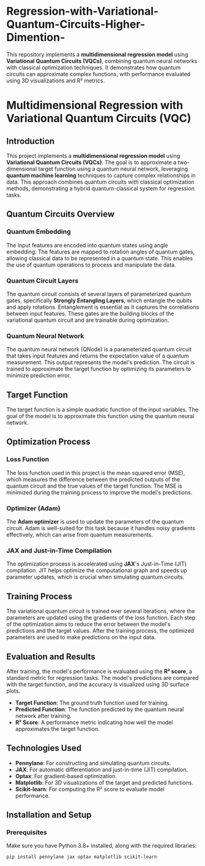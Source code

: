 # Regression-with-Variational-Quantum-Circuits-Higher-Dimention-
This repository implements a **multidimensional regression model** using **Variational Quantum Circuits (VQCs)**, combining quantum neural networks with classical optimization techniques. It demonstrates how quantum circuits can approximate complex functions, with performance evaluated using 3D visualizations and R² metrics.

# Multidimensional Regression with Variational Quantum Circuits (VQC)

## Introduction

This project implements a **multidimensional regression model** using **Variational Quantum Circuits (VQCs)**. The goal is to approximate a two-dimensional target function using a quantum neural network, leveraging **quantum machine learning** techniques to capture complex relationships in data. This approach combines quantum circuits with classical optimization methods, demonstrating a hybrid quantum-classical system for regression tasks.

## Quantum Circuits Overview

### Quantum Embedding
The input features are encoded into quantum states using angle embedding. The features are mapped to rotation angles of quantum gates, allowing classical data to be represented in a quantum state. This enables the use of quantum operations to process and manipulate the data.

### Quantum Circuit Layers
The quantum circuit consists of several layers of parameterized quantum gates, specifically **Strongly Entangling Layers**, which entangle the qubits and apply rotations. Entanglement is essential as it captures the correlations between input features. These gates are the building blocks of the variational quantum circuit and are trainable during optimization.

### Quantum Neural Network
The quantum neural network (QNode) is a parameterized quantum circuit that takes input features and returns the expectation value of a quantum measurement. This output represents the model's prediction. The circuit is trained to approximate the target function by optimizing its parameters to minimize prediction error.

## Target Function

The target function is a simple quadratic function of the input variables. The goal of the model is to approximate this function using the quantum neural network.

## Optimization Process

### Loss Function
The loss function used in this project is the mean squared error (MSE), which measures the difference between the predicted outputs of the quantum circuit and the true values of the target function. The MSE is minimized during the training process to improve the model's predictions.

### Optimizer (Adam)
The **Adam optimizer** is used to update the parameters of the quantum circuit. Adam is well-suited for this task because it handles noisy gradients effectively, which can arise from quantum measurements.

### JAX and Just-in-Time Compilation
The optimization process is accelerated using **JAX**'s Just-in-Time (JIT) compilation. JIT helps optimize the computational graph and speeds up parameter updates, which is crucial when simulating quantum circuits.

## Training Process
The variational quantum circuit is trained over several iterations, where the parameters are updated using the gradients of the loss function. Each step of the optimization aims to reduce the error between the model's predictions and the target values. After the training process, the optimized parameters are used to make predictions on the input data.

## Evaluation and Results

After training, the model's performance is evaluated using the **R² score**, a standard metric for regression tasks. The model's predictions are compared with the target function, and the accuracy is visualized using 3D surface plots. 

- **Target Function**: The ground truth function used for training.
- **Predicted Function**: The function predicted by the quantum neural network after training.
- **R² Score**: A performance metric indicating how well the model approximates the target function.

## Technologies Used

- **Pennylane**: For constructing and simulating quantum circuits.
- **JAX**: For automatic differentiation and just-in-time (JIT) compilation.
- **Optax**: For gradient-based optimization.
- **Matplotlib**: For 3D visualizations of the target and predicted functions.
- **Scikit-learn**: For computing the R² score to evaluate model performance.

## Installation and Setup

### Prerequisites
Make sure you have Python 3.8+ installed, along with the required libraries:

```bash
pip install pennylane jax optax matplotlib scikit-learn
